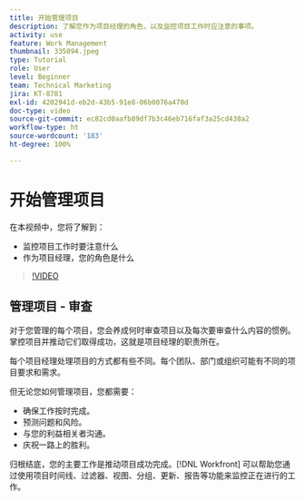```yaml
---
title: 开始管理项目
description: 了解您作为项目经理的角色，以及监控项目工作时应注意的事项。
activity: use
feature: Work Management
thumbnail: 335094.jpeg
type: Tutorial
role: User
level: Beginner
team: Technical Marketing
jira: KT-8781
exl-id: 4202941d-eb2d-43b5-91e8-06b0076a470d
doc-type: video
source-git-commit: ec82cd0aafb89df7b3c46eb716faf3a25cd438a2
workflow-type: ht
source-wordcount: '183'
ht-degree: 100%

---
```


# 开始管理项目

在本视频中，您将了解到：

* 监控项目工作时要注意什么
* 作为项目经理，您的角色是什么

>[!VIDEO](https://video.tv.adobe.com/v/335094/?quality=12&learn=on)

## 管理项目 - 审查

对于您管理的每个项目，您会养成何时审查项目以及每次要审查什么内容的惯例。掌控项目并推动它们取得成功，这就是项目经理的职责所在。

每个项目经理处理项目的方式都有些不同。每个团队、部门或组织可能有不同的项目要求和需求。

但无论您如何管理项目，您都需要：

* 确保工作按时完成。
* 预测问题和风险。
* 与您的利益相关者沟通。
* 庆祝一路上的胜利。

归根结底，您的主要工作是推动项目成功完成。[!DNL Workfront] 可以帮助您通过使用项目时间线、过滤器、视图、分组、更新、报告等功能来监控正在进行的工作。

<!---
learn more urls
3 universal principles of project management
What is a project manager?
Project management knowledge areas
9 best practices for effective project management
10 work management problems and how to solve them
--->
